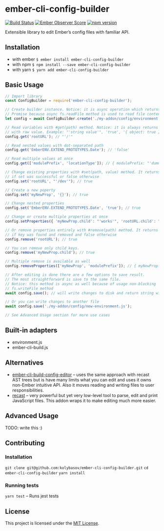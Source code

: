 # ember-cli-config-builder

[![Build Status](https://travis-ci.org/kolybasov/ember-cli-config-builder.svg?branch=master)](https://travis-ci.org/kolybasov/ember-cli-config-builder)
[![Ember Observer Score](https://emberobserver.com/badges/ember-cli-config-builder.svg)](https://emberobserver.com/addons/ember-cli-config-builder)
[![npm version](https://badge.fury.io/js/ember-cli-config-builder.svg)](https://badge.fury.io/js/ember-cli-config-builder)

Extensible library to edit Ember’s config files with familiar API.

## Installation

* with ember `$ ember install ember-cli-config-builder`
* with npm `$ npm install --save ember-cli-config-builder`
* with yarn `$ yarn add ember-cli-config-builder`

## Basic Usage

```javascript
// Import library
const ConfigBuilder = require('ember-cli-config-builder');

// Create builder instance. Notice: it is async operation which returns
// Promise because async fs.readFile method is used to read file contents
let config = await ConfigBuilder.create('./my-addon/config/environment.js');

// Read variables with #get(path) method. Notice: it is always returns string
// with raw value. Example: "'string value'", 'true', '{ object: true }' etc
config.get('rootURL'); // "'/'"

// Read nested values with dot-separated path
config.get('EmberENV.EXTEND_PROTOTYPES.Date'); // 'false'

// Read multiple values at once
config.get(['modulePrefix', 'locationType']); // { modulePrefix: "'dummy'", locationType: "'auto'" }

// Change existing properties with #set(path, value) method. It returns true
// if set was successful or false otherwise
config.set('rootURL', "'/dev'"); // true

// Create a new poperty
config.set('myNewProp', '{}'); // true

// Change nested properties
config.set('EmberENV.EXTEND_PROTOTYPES.Date', 'true'); // true

// Change or create multiple properties at once
config.setProperties({ 'myNewProp.child': "'works'", 'rootURL.child': "'rootURL is not an object'" }); // { 'myNewProp.child': true, 'rootURL.child': false }

// Or remove properties entirely with #remove(path) method. It returns true
// if key was found and removed and false otherwise
config.remove('rootURL'); // true

// You can remove only child keys.
config.remove('myNewProp.child'); // true

// Multiple remove is available as well
config.removeProperties(['myNewProp', 'modulePrefix']); // { myNewProp: true, modulePrefix: true }

// After editing is done there are a few options to save result.
// The most straightforward is save to the same file.
// Notice: this method is async as well because of usage non-blocking
// fs.writeFile method
await config.save(); // will write changes to disk and return string with file content

// Or you can write changes to another file
await config.save('./my-addon/config/new-environment.js');

// See Advanced Usage section for more use cases
```

## Built-in adapters

* environment.js
* ember-cli-build.js

## Alternatives

* [ember-cli-build-config-editor](https://github.com/srvance/ember-cli-build-config-editor) – uses the same approach with recast AST trees but is have many limits what you can edit and uses it owns non-Ember intuitive API. Also it moves reading and writing files to user responsibilities.
* [recast](https://github.com/benjamn/recast) – very powerful but yet very low-level tool to parse, edit and print JavaScript files. This addon wraps it to make editing much more easier.

## Advanced Usage

TODO: write this :)

## Contributing

### Installation

`git clone git@github.com:kolybasov/ember-cli-config-builder.git`
`cd ember-cli-config-builder`
`yarn install`

### Running tests

`yarn test` – Runs jest tests

## License

This project is licensed under the [MIT License](./LICENSE.md).
